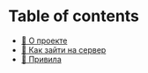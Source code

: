 # Table of contents

* [👋 О проекте](README.md)
* [🔎 Как зайти на сервер](kak-zaiti-na-server.md)
* [📕 Привила](rules.md)
